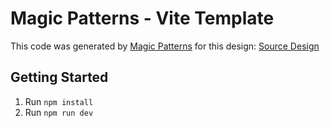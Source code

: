 # Magic Patterns - Vite Template

This code was generated by [Magic Patterns](https://magicpatterns.com) for this design: [Source Design](https://www.magicpatterns.com/c/itns8m58yvymn4whe6w3pk)

## Getting Started

1. Run `npm install`
2. Run `npm run dev`
